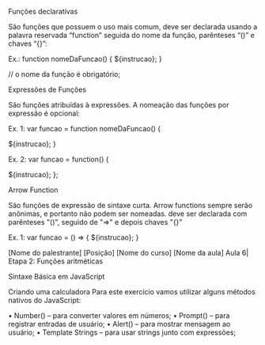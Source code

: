 Funções declarativas

São funções que possuem o uso mais comum, deve ser declarada
usando a palavra reservada “function” seguida do nome da
função, parênteses “()” e chaves “{}”:

Ex.: function nomeDaFuncao() {
${instrucao};
}

// o nome da função é obrigatório;

Expressões de Funções

São funções atribuídas à expressões. A nomeação das funções por
expressão é opcional:

Ex. 1: var funcao = function nomeDaFuncao() {

${instrucao};
}

Ex. 2: var funcao = function() {

${instrucao};
};

Arrow Function

São funções de expressão de sintaxe curta. Arrow functions
sempre serão anônimas, e portanto não podem ser nomeadas.
deve ser declarada com parênteses "()", seguido de "=>" e depois
chaves "{}"

Ex. 1: var funcao = () => {
${instrucao};
}

[Nome do palestrante]
[Posição]
[Nome do curso]
[Nome da aula] Aula 6| Etapa 2:
Funções aritméticas

Sintaxe Básica em JavaScript

Criando uma calculadora
Para este exercício vamos utilizar alguns métodos nativos do
JavaScript:

• Number() – para converter valores em números;
• Prompt() – para registrar entradas de usuário;
• Alert() – para mostrar mensagem ao usuário;
• Template Strings – para usar strings junto com expressões;